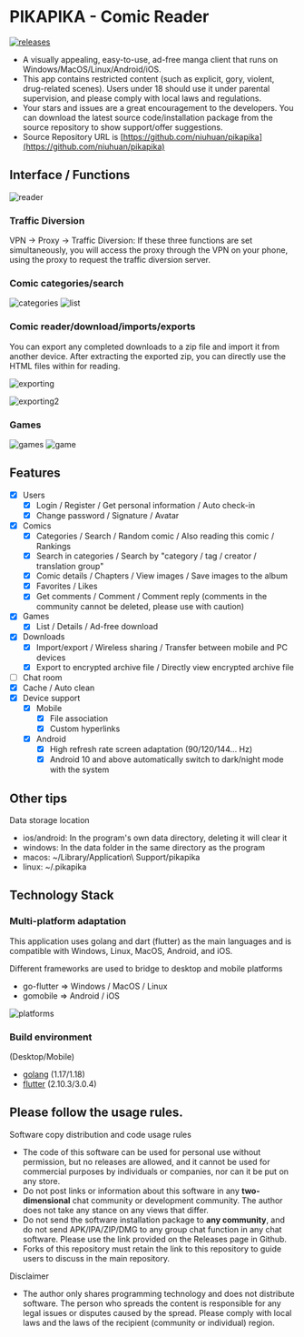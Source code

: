 PIKAPIKA - Comic Reader
=======================
[![releases](https://img.shields.io/github/v/release/niuhuan/pikapika)](https://github.com/niuhuan/pikapika/releases)

- A visually appealing, easy-to-use, ad-free manga client that runs on Windows/MacOS/Linux/Android/iOS.
- This app contains restricted content (such as explicit, gory, violent, drug-related scenes). Users under 18 should use it under parental supervision, and please comply with local laws and regulations.
- Your stars and issues are a great encouragement to the developers. You can download the latest source code/installation package from the source repository to show support/offer suggestions.
- Source Repository URL is [https://github.com/niuhuan/pikapika](https://github.com/niuhuan/pikapika)

## Interface / Functions

![reader](images/reader.png)

### Traffic Diversion

VPN -> Proxy -> Traffic Diversion: If these three functions are set simultaneously, you will access the proxy through the VPN on your phone, using the proxy to request the traffic diversion server.

### Comic categories/search

![categories](images/categories_screen.png) ![list](images/comic_list.png)

### Comic reader/download/imports/exports

You can export any completed downloads to a zip file and import it from another device. After extracting the exported zip, you can directly use the HTML files within for reading.

![exporting](images/exporting.png)

![exporting2](images/exporting2.png)

### Games

![games](images/games.png)
![game](images/game.png)

## Features

- [x] Users
    - [x] Login / Register / Get personal information / Auto check-in
    - [x] Change password / Signature / Avatar
- [x] Comics
    - [x] Categories / Search / Random comic / Also reading this comic / Rankings
    - [x] Search in categories / Search by "category / tag / creator / translation group"
    - [x] Comic details / Chapters / View images / Save images to the album
    - [x] Favorites / Likes
    - [x] Get comments / Comment / Comment reply (comments in the community cannot be deleted, please use with caution)
- [x] Games
    - [x] List / Details / Ad-free download
- [x] Downloads
    - [x] Import/export / Wireless sharing / Transfer between mobile and PC devices
    - [x] Export to encrypted archive file / Directly view encrypted archive file
- [ ] Chat room
- [x] Cache / Auto clean
- [x] Device support
    - [x] Mobile
        - [x] File association
        - [x] Custom hyperlinks
    - [x] Android
        - [x] High refresh rate screen adaptation (90/120/144... Hz)
        - [x] Android 10 and above automatically switch to dark/night mode with the system

## Other tips

Data storage location

- ios/android: In the program's own data directory, deleting it will clear it
- windows: In the data folder in the same directory as the program
- macos: ~/Library/Application\ Support/pikapika
- linux: ~/.pikapika

## Technology Stack

### Multi-platform adaptation

This application uses golang and dart (flutter) as the main languages and is compatible with Windows, Linux, MacOS, Android, and iOS.

Different frameworks are used to bridge to desktop and mobile platforms

- go-flutter => Windows / MacOS / Linux
- gomobile => Android / iOS

![platforms](images/platforms.png)

### Build environment

(Desktop/Mobile)

- [golang](https://golang.org/) (1.17/1.18)
- [flutter](https://flutter.dev/) (2.10.3/3.0.4)

## Please follow the usage rules.

Software copy distribution and code usage rules

- The code of this software can be used for personal use without permission, but no releases are allowed, and it cannot be used for commercial purposes by individuals or companies, nor can it be put on any store.
- Do not post links or information about this software in any **two-dimensional** chat community or development community. The author does not take any stance on any views that differ.
- Do not send the software installation package to **any community**, and do not send APK/IPA/ZIP/DMG to any group chat function in any chat software. Please use the link provided on the Releases page in Github.
- Forks of this repository must retain the link to this repository to guide users to discuss in the main repository.

Disclaimer

- The author only shares programming technology and does not distribute software. The person who spreads the content is responsible for any legal issues or disputes caused by the spread. Please comply with local laws and the laws of the recipient (community or individual) region.
